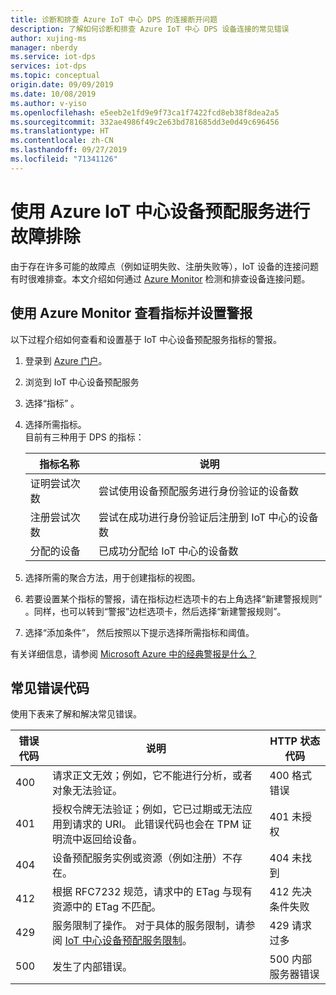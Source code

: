 ```yaml
---
title: 诊断和排查 Azure IoT 中心 DPS 的连接断开问题
description: 了解如何诊断和排查 Azure IoT 中心 DPS 设备连接的常见错误
author: xujing-ms
manager: nberdy
ms.service: iot-dps
services: iot-dps
ms.topic: conceptual
origin.date: 09/09/2019
ms.date: 10/08/2019
ms.author: v-yiso
ms.openlocfilehash: e5eeb2e1fd9e9f73ca1f7422fcd8eb38f8dea2a5
ms.sourcegitcommit: 332ae4986f49c2e63bd781685dd3e0d49c696456
ms.translationtype: HT
ms.contentlocale: zh-CN
ms.lasthandoff: 09/27/2019
ms.locfileid: "71341126"
---
```

# <a name="troubleshooting-with-azure-iot-hub-device-provisioning-service"></a>使用 Azure IoT 中心设备预配服务进行故障排除

由于存在许多可能的故障点（例如证明失败、注册失败等），IoT 设备的连接问题有时很难排查。本文介绍如何通过 [Azure Monitor](/azure-monitor/overview) 检测和排查设备连接问题。

## <a name="using-azure-monitor-to-view-metrics-and-set-up-alerts"></a>使用 Azure Monitor 查看指标并设置警报

以下过程介绍如何查看和设置基于 IoT 中心设备预配服务指标的警报。 

1. 登录到 [Azure 门户](https://portal.azure.cn)。

2. 浏览到 IoT 中心设备预配服务

3. 选择“指标”  。

4. 选择所需指标。 
   <br />目前有三种用于 DPS 的指标：

    | 指标名称 | 说明 |
    |-------|------------|
    | 证明尝试次数 | 尝试使用设备预配服务进行身份验证的设备数|
    | 注册尝试次数 | 尝试在成功进行身份验证后注册到 IoT 中心的设备数|
    | 分配的设备 | 已成功分配给 IoT 中心的设备数|

5. 选择所需的聚合方法，用于创建指标的视图。 

6. 若要设置某个指标的警报，请在指标边栏选项卡的右上角选择“新建警报规则”  。同样，也可以转到“警报”边栏选项卡，然后选择“新建警报规则”。  

7. 选择“添加条件”，  然后按照以下提示选择所需指标和阈值。

有关详细信息，请参阅 [Microsoft Azure 中的经典警报是什么？](../azure-monitor/platform/alerts-overview.md)



## <a name="common-error-codes"></a>常见错误代码
使用下表来了解和解决常见错误。

| 错误代码| 说明 | HTTP 状态代码 |
|-------|------------|------------|
| 400 | 请求正文无效；例如，它不能进行分析，或者对象无法验证。| 400 格式错误 |
| 401 | 授权令牌无法验证；例如，它已过期或无法应用到请求的 URI。 此错误代码也会在 TPM 证明流中返回给设备。 | 401 未授权|
| 404 | 设备预配服务实例或资源（例如注册）不存在。 |404 未找到 |
| 412 | 根据 RFC7232 规范，请求中的 ETag 与现有资源中的 ETag 不匹配。 | 412 先决条件失败 |
| 429 | 服务限制了操作。 对于具体的服务限制，请参阅 [IoT 中心设备预配服务限制](/azure-subscription-service-limits#iot-hub-device-provisioning-service-limits)。 | 429 请求过多 |
| 500 | 发生了内部错误。 | 500 内部服务器错误|
